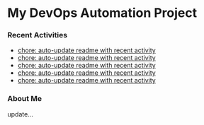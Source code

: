 # My DevOps Automation Project

### Recent Activities
<!-- activity:START -->
- [chore: auto-update readme with recent activity](https://github.com/kaigiii/mybowling-app/commit/04835258b9f1a7886d57bdfc590026a76119c9be)
- [chore: auto-update readme with recent activity](https://github.com/kaigiii/mybowling-app/commit/8fedd80ab329732f7790578b439a7cd26ba33e7c)
- [chore: auto-update readme with recent activity](https://github.com/kaigiii/mybowling-app/commit/0b862c379a1ad83d26fe6ae107fa2ae672b6fecb)
- [chore: auto-update readme with recent activity](https://github.com/kaigiii/mybowling-app/commit/71bade64550e45ac35f19ea51c3d09cda10f6f0f)
- [chore: auto-update readme with recent activity](https://github.com/kaigiii/mybowling-app/commit/fbafc2cebd98fcf43c7a8b0413839225f87d4590)
<!-- activity:END -->

### About Me
<!-- MYLINKS:START -->
<!-- MYLINKS:END -->

update...
